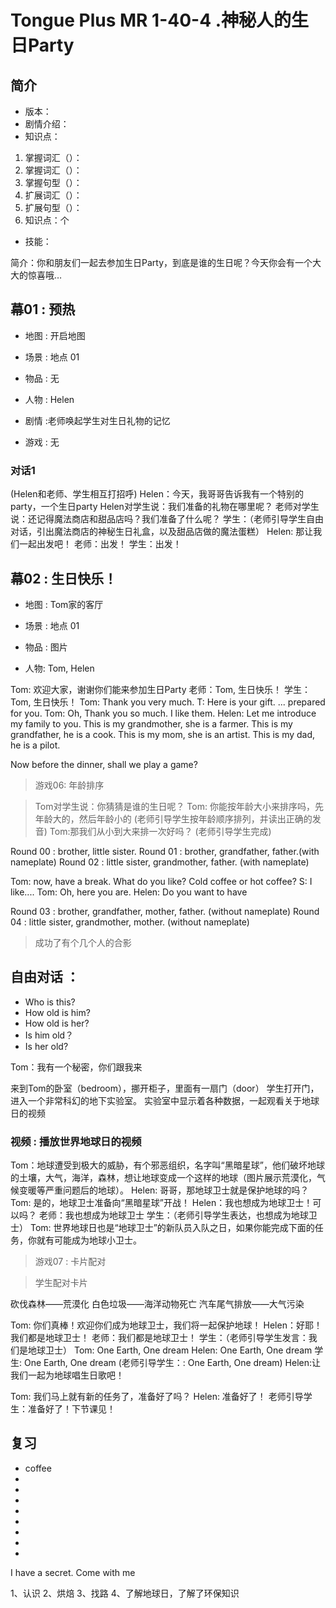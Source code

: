 # Tongue Plus MR 1-40-4 .神秘人的生日Party
## 简介
* 版本：
* 剧情介绍：
* 知识点：
1. 掌握词汇（）：
2. 掌握词汇（）：
3. 掌握句型（）：
4. 扩展词汇（）：
5. 扩展句型（）：
6. 知识点：个
* 技能：


简介：你和朋友们一起去参加生日Party，到底是谁的生日呢？今天你会有一个大大的惊喜哦…

## 幕01 : 预热
* 地图 : 开启地图
* 场景 : 地点 01

* 物品 : 无
* 人物 : Helen

* 剧情 :老师唤起学生对生日礼物的记忆
* 游戏 : 无

### 对话1
(Helen和老师、学生相互打招呼)
Helen：今天，我哥哥告诉我有一个特别的party，一个生日party
Helen对学生说：我们准备的礼物在哪里呢？
老师对学生说：还记得魔法商店和甜品店吗？我们准备了什么呢？
学生：（老师引导学生自由对话，引出魔法商店的神秘生日礼盒，以及甜品店做的魔法蛋糕）
Helen: 那让我们一起出发吧！
老师：出发！
学生：出发！

## 幕02 : 生日快乐！
* 地图 : Tom家的客厅
* 场景 : 地点 01

* 物品 : 图片
* 人物: Tom, Helen

Tom: 欢迎大家，谢谢你们能来参加生日Party
老师：Tom, 生日快乐！
学生：Tom, 生日快乐！
Tom: Thank you very much.
T: Here is your gift. ... prepared for you.
Tom: Oh, Thank you so much. I like them.
Helen: Let me introduce my family to you.
This is my grandmother, she is a farmer.
This is my grandfather, he is a cook.
This is my mom, she is an artist.
This is my dad, he is a pilot.

Now before the dinner, shall we play a game?
> 游戏06: 年龄排序

> Tom对学生说：你猜猜是谁的生日呢？
Tom: 你能按年龄大小来排序吗，先年龄大的，然后年龄小的
 (老师引导学生按年龄顺序排列，并读出正确的发音)
Tom:那我们从小到大来排一次好吗？
 (老师引导学生完成)

Round 00 : brother, little sister. 
Round 01 : brother, grandfather, father.(with nameplate)
Round 02 : little sister, grandmother, father. (with nameplate)

Tom: now, have a break. What do you like? Cold coffee or hot coffee?
S: I like....
Tom: Oh, here you are.
Helen: Do you want to have 

Round 03 : brother, grandfather, mother, father. (without nameplate)
Round 04 : little sister, grandmother, mother. (without nameplate)

> 成功了有个几个人的合影

## 自由对话 ： 
* Who is this?
* How old is him?
* How old is her?
* Is him old？
* Is her old?

Tom：我有一个秘密，你们跟我来

来到Tom的卧室（bedroom），挪开柜子，里面有一扇门（door）
学生打开门，进入一个非常科幻的地下实验室。
实验室中显示着各种数据，一起观看关于地球日的视频



### 视频 : 播放世界地球日的视频

Tom：地球遭受到极大的威胁，有个邪恶组织，名字叫“黑暗星球”，他们破坏地球的土壤，大气，海洋，森林，想让地球变成一个这样的地球（图片展示荒漠化，气候变暖等严重问题后的地球）。
Helen: 哥哥，那地球卫士就是保护地球的吗？
Tom: 是的，地球卫士准备向“黑暗星球”开战！
Helen：我也想成为地球卫士！可以吗？
老师：我也想成为地球卫士
学生：（老师引导学生表达，也想成为地球卫士）
Tom: 世界地球日也是“地球卫士”的新队员入队之日，如果你能完成下面的任务，你就有可能成为地球小卫士。
> 游戏07 : 卡片配对

>学生配对卡片

砍伐森林——荒漠化
白色垃圾——海洋动物死亡
汽车尾气排放——大气污染

Tom: 你们真棒！欢迎你们成为地球卫士，我们将一起保护地球！
Helen：好耶！我们都是地球卫士！
老师：我们都是地球卫士！
学生：（老师引导学生发言：我们是地球卫士）
Tom: One Earth, One dream
Helen: One Earth, One dream
学生: One Earth, One dream (老师引导学生：: One Earth, One dream)
Helen:让我们一起为地球唱生日歌吧！

Tom: 我们马上就有新的任务了，准备好了吗？
Helen: 准备好了！
老师引导学生：准备好了！下节课见！

## 复习
* coffee
* 
* 
* 
* 
* 
* 
* 
* 

I have a secret. Come with me

1、认识
2、烘焙
3、找路
4、了解地球日，了解了环保知识